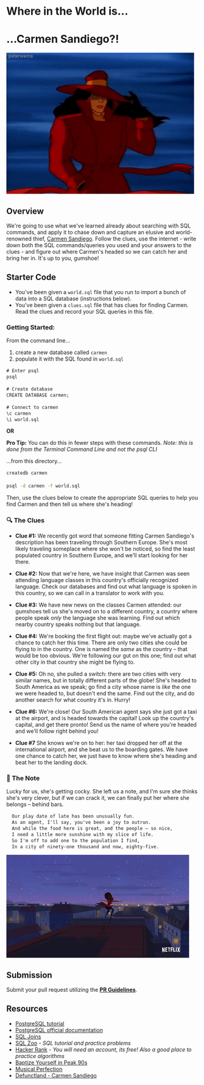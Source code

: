 # Where in the World is...

# ...Carmen Sandiego?!

![Carmen](./images/carmen.gif)


## Overview

We're going to use what we've learned already about searching with SQL commands, and apply it to chase down and capture an elusive and world-renowned thief, [Carmen Sandiego](https://en.wikipedia.org/wiki/Carmen_Sandiego). Follow the clues, use the internet - write down both the SQL commands/queries you used and your answers to the clues - and figure out where Carmen's headed so we can catch her and bring her in. It's up to you, gumshoe!


## Starter Code

* You've been given a `world.sql` file that you run to import a bunch of data into a SQL database (instructions below).
* You've been given a `clues.sql` file that has clues for finding Carmen. Read the clues and record your SQL queries in this file.


### Getting Started:

From the command line...

1. create a new database called `carmen`
2. populate it with the SQL found in `world.sql`

```
# Enter psql
psql

# Create database
CREATE DATABASE carmen;

# Connect to carmen
\c carmen
\i world.sql
```

**OR**

**Pro Tip:** You can do this in fewer steps with these commands. *Note: this is done from the Terminal Command Line and not the psql CLI*

...from this directory...

```sh
createdb carmen

psql -d carmen -f world.sql
```

Then, use the clues below to create the appropriate SQL queries to help you find Carmen and then tell us where she's heading!


### :mag: The Clues

* **Clue #1:** We recently got word that someone fitting Carmen Sandiego's description has been traveling through Southern Europe. She's most likely traveling someplace where she won't be noticed, so find the least populated country in Southern Europe, and we'll start looking for her there.

* **Clue #2:** Now that we're here, we have insight that Carmen was seen attending language classes in this country's officially recognized language. Check our databases and find out what language is spoken in this country, so we can call in a translator to work with you.

* **Clue #3:** We have new news on the classes Carmen attended: our gumshoes tell us she's moved on to a different country, a country where people speak *only* the language she was learning. Find out which nearby country speaks nothing but that language.

* **Clue #4:** We're booking the first flight out: maybe we've actually got a chance to catch her this time. There are only two cities she could be flying to in the country. One is named the *same* as the country – that would be too obvious. We're following our gut on this one; find out what other city in that country she might be flying to.

* **Clue #5:** Oh no, she pulled a switch: there are two cities with very similar names, but in totally different parts of the globe! She's headed to South America as we speak; go find a city whose name is *like* the one we were headed to, but doesn't end the same. Find out the city, and do another search for what country it's in. Hurry!

* **Clue #6:** We're close! Our South American agent says she just got a taxi at the airport, and is headed towards the capital! Look up the country's capital, and get there pronto! Send us the name of where you're headed and we'll follow right behind you!

* **Clue #7** She knows we're on to her: her taxi dropped her off at the international airport, and she beat us to the boarding gates. We have one chance to catch her, we just have to know where she's heading and beat her to the landing dock.


### &#x1F4DD; The Note

Lucky for us, she's getting cocky. She left us a note, and I'm sure she thinks she's very clever, but if we can crack it, we can finally put her where she belongs – behind bars.

```
  Our play date of late has been unusually fun.
  As an agent, I'll say, you've been a joy to outrun.
  And while the food here is great, and the people – so nice,
  I need a little more sunshine with my slice of life.
  So I'm off to add one to the population I find,
  In a city of ninety-one thousand and now, eighty-five.
```

![Bye](./images/bye.gif)


## Submission

Submit your pull request utilizing the **[PR Guidelines](https://github.com/SEI-09-Bahrain/pr_template)**.


## Resources
- [PostgreSQL tutorial](http://www.tutorialspoint.com/postgresql/)
- [PostgreSQL official documentation](http://www.postgresql.org/docs/)
- [SQL Joins](http://www.dofactory.com/sql/join)
- [SQL Zoo](http://sqlzoo.net/) - *SQL tutorial and practice problems*
- [Hacker Rank](https://www.hackerrank.com/domains/sql/select) - *You will need an account, its free! Also a good place to practice algorithms*
- [Baptize Yourself in Peak 90s](https://youtu.be/roiJizt8jxw)
- [Musical Perfection](https://youtu.be/s1EIUP8tvbE)
- [Defunctland - Carmen Sandiego](https://www.youtube.com/watch?v=OVVkSlXl41Q)
